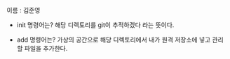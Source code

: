 이름 : 김준영
- init 명령어는?
  해당 디렉토리를 git이 추적하겠다 라는 뜻이다.

- add 명령어는?
  가상의 공간으로 해당 디렉토리에서 내가 원격 저장소에 넣고 관리할 파일을 추가한다.


